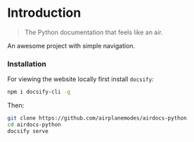 # Introduction

> The Python documentation that feels like an air.

An awesome project with simple navigation.

### Installation

For viewing the website locally first install `docsify`:

```bash
npm i docsify-cli -g
```

Then:

```bash
git clone https://github.com/airplanemodes/airdocs-python
cd airdocs-python
docsify serve
```
